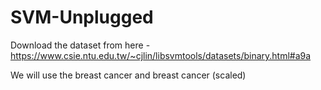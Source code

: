# SVM-Unplugged

Download the dataset from here - https://www.csie.ntu.edu.tw/~cjlin/libsvmtools/datasets/binary.html#a9a

We will use the breast cancer and breast cancer (scaled)
